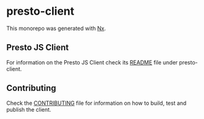 # presto-client

This monorepo was generated with [Nx](https://nx.dev).

## Presto JS Client

For information on the Presto JS Client check its [README](presto-client/README.md) file under presto-client.

## Contributing

Check the [CONTRIBUTING](CONTRIBUTING.md) file for information on how to build, test and publish the client.
